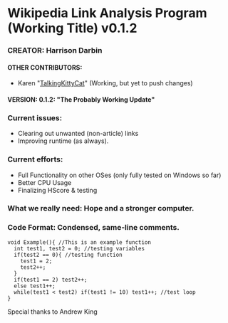 # Wikipedia Link Analysis Program (Working Title) v0.1.2
### CREATOR: Harrison Darbin
#### OTHER CONTRIBUTORS: 
 - Karen "[TalkingKittyCat](https://github.com/talkingkittycat)" (Working, but yet to push changes)
#### VERSION: 0.1.2: "The Probably Working Update"

### Current issues: 
 - Clearing out unwanted (non-article) links
 - Improving runtime (as always).
### Current efforts: 
 - Full Functionality on other OSes (only fully tested on Windows so far)
 - Better CPU Usage
 - Finalizing HScore & testing
### What we really need: Hope and a stronger computer.
### Code Format: Condensed, same-line comments.
```
void Example(){ //This is an example function
  int test1, test2 = 0; //testing variables
  if(test2 == 0){ //testing function
    test1 = 2;
    test2++;
  }
  if(test1 == 2) test2++;
  else test1++;
  while(test1 < test2) if(test1 != 10) test1++; //test loop
}
```





Special thanks to Andrew King

